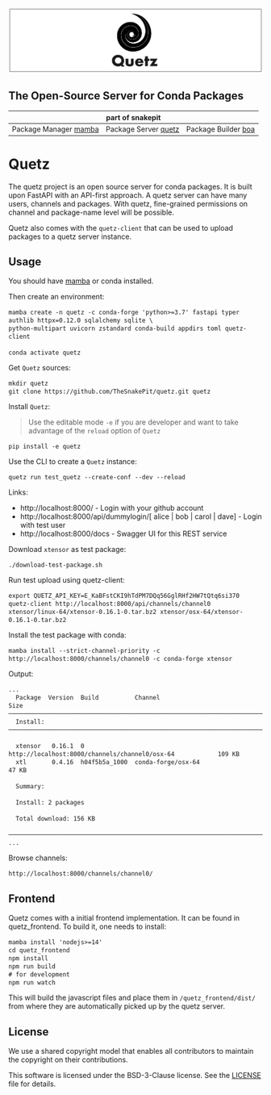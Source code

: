![quetz header image](docs/assets/quetz_header.png)

## The Open-Source Server for Conda Packages

<table>
<thead align="center" cellspacing="10">
  <tr>
    <th colspan="3" align="center" border="">part of snakepit</th>
  </tr>
</thead>
<tbody>
  <tr background="#FFF">
    <td align="center">Package Manager <a href="https://github.com/thesnakepit/mamba">mamba</a></td>
    <td align="center">Package Server <a href="https://github.com/thesnakepit/quetz">quetz</a></td>
    <td align="center">Package Builder <a href="https://github.com/thesnakepit/boa">boa</a></td>
  </tr>
</tbody>
</table>

# Quetz

The quetz project is an open source server for conda packages.
It is built upon FastAPI with an API-first approach.
A quetz server can have many users, channels and packages.
With quetz, fine-grained permissions on channel and package-name level will be possible.

Quetz also comes with the `quetz-client` that can be used to upload packages to a quetz server instance.

## Usage

You should have [mamba](https://github.com/thesnakepit/mamba) or conda installed.

Then create an environment:

```
mamba create -n quetz -c conda-forge 'python>=3.7' fastapi typer authlib httpx=0.12.0 sqlalchemy sqlite \
python-multipart uvicorn zstandard conda-build appdirs toml quetz-client

conda activate quetz
```

Get `Quetz` sources:

```
mkdir quetz
git clone https://github.com/TheSnakePit/quetz.git quetz
```

Install `Quetz`:

> Use the editable mode `-e` if you are developer and want to take advantage of the `reload` option of `Quetz`

```
pip install -e quetz 
```

Use the CLI to create a `Quetz` instance:

```
quetz run test_quetz --create-conf --dev --reload
```

Links:
 * http://localhost:8000/ - Login with your github account
 * http://localhost:8000/api/dummylogin/[ alice | bob | carol | dave] - Login with test user
 * http://localhost:8000/docs - Swagger UI for this REST service

Download `xtensor` as test package:
```
./download-test-package.sh
```

Run test upload using quetz-client:

```
export QUETZ_API_KEY=E_KaBFstCKI9hTdPM7DQq56GglRHf2HW7tQtq6si370
quetz-client http://localhost:8000/api/channels/channel0 xtensor/linux-64/xtensor-0.16.1-0.tar.bz2 xtensor/osx-64/xtensor-0.16.1-0.tar.bz2
```

Install the test package with conda:

```
mamba install --strict-channel-priority -c http://localhost:8000/channels/channel0 -c conda-forge xtensor
```

Output:

```
...
  Package  Version  Build          Channel                                                     Size
─────────────────────────────────────────────────────────────────────────────────────────────────────
  Install:
─────────────────────────────────────────────────────────────────────────────────────────────────────

  xtensor   0.16.1  0              http://localhost:8000/channels/channel0/osx-64            109 KB
  xtl       0.4.16  h04f5b5a_1000  conda-forge/osx-64                                         47 KB

  Summary:

  Install: 2 packages

  Total download: 156 KB

─────────────────────────────────────────────────────────────────────────────────────────────────────
...
```

Browse channels:

```
http://localhost:8000/channels/channel0/
```

## Frontend

Quetz comes with a initial frontend implementation. It can be found in quetz_frontend.
To build it, one needs to install:

```
mamba install 'nodejs>=14'
cd quetz_frontend
npm install
npm run build
# for development
npm run watch
```

This will build the javascript files and place them in `/quetz_frontend/dist/` from where they are automatically picked up by the quetz server.

## License

We use a shared copyright model that enables all contributors to maintain the copyright on their contributions.

This software is licensed under the BSD-3-Clause license. See the [LICENSE](LICENSE) file for details.
